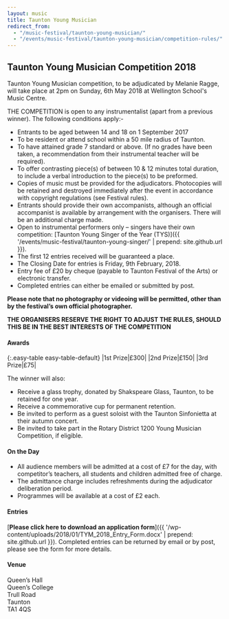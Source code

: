 ```yaml
---
layout: music
title: Taunton Young Musician
redirect_from: 
  - "/music-festival/taunton-young-musician/"
  - "/events/music-festival/taunton-young-musician/competition-rules/"
---
```


## Taunton Young Musician Competition 2018

Taunton Young Musician competition, to be adjudicated by Melanie Ragge, will take place at 2pm on Sunday, 6th May 2018 at Wellington School's Music Centre.

THE COMPETITION is open to any instrumentalist (apart from a previous winner). The following conditions apply:-  

- Entrants to be aged between 14 and 18 on 1 September 2017
- To be resident or attend school within a 50 mile radius of Taunton.
- To have attained grade 7 standard or above. (If no grades have been taken, a recommendation from their instrumental teacher will be required).
- To offer contrasting piece(s) of between 10 & 12 minutes total duration, to include a verbal introduction to the piece(s) to be preformed.
- Copies of music must be provided for the adjudicators. Photocopies will be retained and destroyed immediately after the event in accordance with copyright regulations (see Festival rules).
- Entrants should provide their own accompanists, although an official accompanist is available by arrangement with the organisers. There will be an additional charge made.
- Open to instrumental performers only – singers have their own competition: [Taunton Young Singer of the Year (TYS)]({{ '/events/music-festival/taunton-young-singer/' | prepend: site.github.url }}).
- The first 12 entries received will be guaranteed a place.
- The Closing Date for entries is Friday, 9th February, 2018.
- Entry fee of £20 by cheque (payable to Taunton Festival of the Arts) or electronic transfer.
- Completed entries can either be emailed or submitted by post.

**Please note that no photography or videoing will be permitted, other than by the festival’s own official photographer.**

**THE ORGANISERS RESERVE THE RIGHT TO ADJUST THE RULES, SHOULD THIS BE IN THE BEST INTERESTS OF THE COMPETITION**


#### Awards

{:.easy-table easy-table-default}
|1st Prize|£300|
|2nd Prize|£150|
|3rd Prize|£75|

The winner will also:

- Receive a glass trophy, donated by Shakspeare Glass, Taunton, to be retained for one year. 
- Receive a commemorative cup for permanent retention.
- Be invited to perform as a guest soloist with the Taunton Sinfonietta at their autumn concert.
- Be invited to take part in the Rotary District 1200 Young Musician Competition, if eligible.

#### On the Day
- All audience members will be admitted at a cost of £7 for the day, with competitor’s teachers, all students and children admitted free of charge.
- The admittance charge includes refreshments during the adjudicator deliberation period.
- Programmes will be available at a cost of £2 each.


#### Entries

[**Please click here to download an application form**]({{ '/wp-content/uploads/2018/01/TYM_2018_Entry_Form.docx' | prepend: site.github.url }}). Completed entries can be returned by email or by post, please see the form for more details.

#### Venue

Queen’s Hall  
Queen’s College  
Trull Road  
Taunton  
TA1 4QS  

